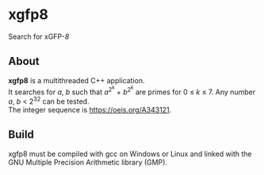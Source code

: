 # xgfp8
Search for xGFP-*8*

## About

**xgfp8** is a multithreaded C++ application.  
It searches for *a*, *b* such that *a*<sup>2<sup>*k*</sup></sup> + *b*<sup>2<sup>*k*</sup></sup> are primes for 0 &le; *k* &le; 7.
Any number *a*, *b* < 2<sup>32</sup> can be tested.  
The integer sequence is https://oeis.org/A343121.

## Build

xgfp8 must be compiled with gcc on Windows or Linux and linked with the GNU Multiple Precision Arithmetic library (GMP).  
